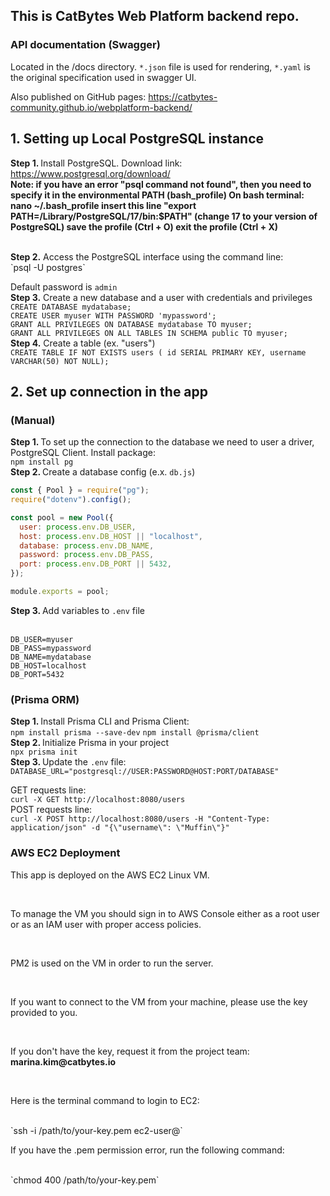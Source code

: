 ## This is CatBytes Web Platform backend repo.

### API documentation (Swagger)

Located in the /docs directory. `*.json` file is used for rendering, `*.yaml` is the original specification used in swagger UI.

Also published on GitHub pages: https://catbytes-community.github.io/webplatform-backend/

## 1. Setting up Local PostgreSQL instance <br />

<b> Step 1. </b> Install PostgreSQL. Download link: https://www.postgresql.org/download/
<br />
<b> Note: if you have an error "psql command not found", then you need to specify it in the environmental PATH (bash_profile)
On bash terminal:
nano ~/.bash_profile
insert this line "export PATH=/Library/PostgreSQL/17/bin:$PATH" (change 17 to your version of PostgreSQL)
save the profile (Ctrl + O)
exit the profile (Ctrl + X)
</b>

<br />
<b> Step 2.</b> Access the PostgreSQL interface using the command line:<br />
`psql -U postgres`

Default password is `admin `
<br />
<b> Step 3.</b> Create a new database and a user with credentials and privileges
<br />
`CREATE DATABASE mydatabase;`<br />
`CREATE USER myuser WITH PASSWORD 'mypassword';`<br />
`GRANT ALL PRIVILEGES ON DATABASE mydatabase TO myuser;`<br />
`GRANT ALL PRIVILEGES ON ALL TABLES IN SCHEMA public TO myuser;`<br />
<b> Step 4.</b> Create a table (ex. "users")<br />
`CREATE TABLE IF NOT EXISTS users ( id SERIAL PRIMARY KEY, username VARCHAR(50) NOT NULL);`<br />

## 2. Set up connection in the app<br />

### (Manual)<br />

<b> Step 1. </b>To set up the connection to the database we need to user a driver, PostgreSQL Client. Install package: <br />
`npm install pg`<br />
<b> Step 2. </b>Create a database config (e.x. `db.js`)<br />

```javascript
const { Pool } = require("pg");
require("dotenv").config();

const pool = new Pool({
  user: process.env.DB_USER,
  host: process.env.DB_HOST || "localhost",
  database: process.env.DB_NAME,
  password: process.env.DB_PASS,
  port: process.env.DB_PORT || 5432,
});

module.exports = pool;
```

<b> Step 3. </b> Add variables to `.env` file <br /><br />

```
DB_USER=myuser
DB_PASS=mypassword
DB_NAME=mydatabase
DB_HOST=localhost
DB_PORT=5432
```

### (Prisma ORM)<br />

<b> Step 1. </b> Install Prisma CLI and Prisma Client:<br />
`npm install prisma --save-dev`
`npm install @prisma/client`
<br />
<b> Step 2. </b> Initialize Prisma in your project<br />
`npx prisma init`
<br />
<b> Step 3. </b> Update the `.env` file:<br />
`DATABASE_URL="postgresql://USER:PASSWORD@HOST:PORT/DATABASE"`
<br />

GET requests line: <br />
`curl -X GET http://localhost:8080/users `
<br />
POST requests line:<br />
`curl -X POST http://localhost:8080/users -H "Content-Type: application/json" -d "{\"username\": \"Muffin\"}"`

### AWS EC2 Deployment
<p>This app is deployed on the AWS EC2 Linux VM.</p><br />
<p>To manage the VM you should sign in to AWS Console either as a root user or as an IAM user with proper access policies.</p><br />
<p>PM2 is used on the VM in order to run the server.</p><br />
<p>If you want to connect to the VM from your machine, please use the <webplatform-backend-key-pair.pem> key provided to you.</p><br />
<p>If you don't have the key, request it from the project team: <strong>marina.kim@catbytes.io</strong></p><br />

<p>Here is the terminal command to login to EC2:</p><br />
`ssh -i /path/to/your-key.pem ec2-user@<EC2-PUBLIC-IP-OR-DNS>`
<br />

<p>If you have the .pem permission error, run the following command:</p><br />
`chmod 400 /path/to/your-key.pem`